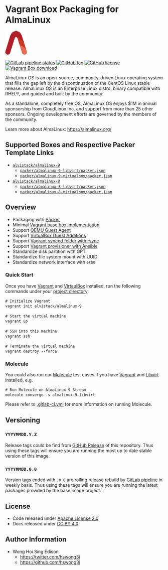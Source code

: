 # Vagrant Box Packaging for AlmaLinux

<a href="https://alvistack.com" title="AlviStack" target="_blank"><img src="/alvistack.svg" height="75" alt="AlviStack"></a>

[![GitLab pipeline
status](https://img.shields.io/gitlab/pipeline/alvistack/vagrant-almalinux/master)](https://gitlab.com/alvistack/vagrant-almalinux/-/pipelines)
[![GitHub
tag](https://img.shields.io/github/tag/alvistack/vagrant-almalinux.svg)](https://github.com/alvistack/vagrant-almalinux/tags)
[![GitHub
license](https://img.shields.io/github/license/alvistack/vagrant-almalinux.svg)](https://github.com/alvistack/vagrant-almalinux/blob/master/LICENSE)
[![Vagrant Box
download](https://img.shields.io/badge/dynamic/json?label=alvistack%2Falmalinux-9&query=%24.boxes%5B%3A1%5D.downloads&url=https%3A%2F%2Fapp.vagrantup.com%2Fapi%2Fv1%2Fsearch%3Fq%3Dalvistack%2Falmalinux-9)](https://app.vagrantup.com/alvistack/boxes/almalinux-9)

AlmaLinux OS is an open-source, community-driven Linux operating system that fills the gap left by the discontinuation of the CentOS Linux stable release. AlmaLinux OS is an Enterprise Linux distro, binary compatible with RHEL®, and guided and built by the community.

As a standalone, completely free OS, AlmaLinux OS enjoys $1M in annual sponsorship from CloudLinux Inc. and support from more than 25 other sponsors. Ongoing development efforts are governed by the members of the community.

Learn more about AlmaLinux: <https://almalinux.org/>

## Supported Boxes and Respective Packer Template Links

-   [`alvistack/almalinux-9`](https://app.vagrantup.com/alvistack/boxes/almalinux-9)
    -   [`packer/almalinux-9-libvirt/packer.json`](https://github.com/alvistack/vagrant-almalinux/blob/master/packer/almalinux-9-libvirt/packer.json)
    -   [`packer/almalinux-9-virtualbox/packer.json`](https://github.com/alvistack/vagrant-almalinux/blob/master/packer/almalinux-9-virtualbox/packer.json)
-   [`alvistack/almalinux-8`](https://app.vagrantup.com/alvistack/boxes/almalinux-8)
    -   [`packer/almalinux-8-libvirt/packer.json`](https://github.com/alvistack/vagrant-almalinux/blob/master/packer/almalinux-8-libvirt/packer.json)
    -   [`packer/almalinux-8-virtualbox/packer.json`](https://github.com/alvistack/vagrant-almalinux/blob/master/packer/almalinux-8-virtualbox/packer.json)

## Overview

-   Packaging with [Packer](https://www.packer.io/)
-   Minimal [Vagrant base box
    implementation](https://www.vagrantup.com/docs/boxes/base)
-   Support [QEMU Guest
    Agent](https://wiki.qemu.org/Features/GuestAgent)
-   Support [VirtualBox Guest
    Additions](https://www.virtualbox.org/manual/ch04.html)
-   Support [Vagrant synced folder with
    rsync](https://www.vagrantup.com/docs/synced-folders/rsync)
-   Support [Vagrant provisioner with
    Ansible](https://www.vagrantup.com/docs/provisioning/ansible)
-   Standardize disk partition with GPT
-   Standardize file system mount with UUID
-   Standardize network interface with `eth0`

### Quick Start

Once you have [Vagrant](https://www.vagrantup.com/docs/installation) and
[VirtaulBox](https://www.virtualbox.org/) installed, run the following
commands under your [project
directory](https://learn.hashicorp.com/tutorials/vagrant/getting-started-project-setup?in=vagrant/getting-started):

    # Initialize Vagrant
    vagrant init alvistack/almalinux-9

    # Start the virtual machine
    vagrant up

    # SSH into this machine
    vagrant ssh

    # Terminate the virtual machine
    vagrant destroy --force

### Molecule

You could also run our
[Molecule](https://molecule.readthedocs.io/en/stable/) test cases if you
have [Vagrant](https://www.vagrantup.com/) and
[Libvirt](https://libvirt.org/) installed, e.g.

    # Run Molecule on AlmaLinux 9 Stream
    molecule converge -s almalinux-9-libvirt

Please refer to [.gitlab-ci.yml](.gitlab-ci.yml) for more information on
running Molecule.

## Versioning

### `YYYYMMDD.Y.Z`

Release tags could be find from [GitHub
Release](https://github.com/alvistack/vagrant-almalinux/tags) of this
repository. Thus using these tags will ensure you are running the most
up to date stable version of this image.

### `YYYYMMDD.0.0`

Version tags ended with `.0.0` are rolling release rebuild by [GitLab
pipeline](https://gitlab.com/alvistack/vagrant-almalinux/-/pipelines) in
weekly basis. Thus using these tags will ensure you are running the
latest packages provided by the base image project.

## License

-   Code released under [Apache License 2.0](LICENSE)
-   Docs released under [CC BY
    4.0](http://creativecommons.org/licenses/by/4.0/)

## Author Information

-   Wong Hoi Sing Edison
    -   <https://twitter.com/hswong3i>
    -   <https://github.com/hswong3i>
